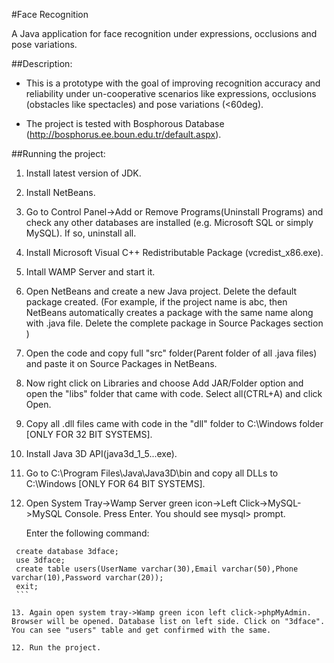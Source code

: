 #Face Recognition

A Java application for face recognition under expressions, occlusions and pose variations.

##Description:

- This is a prototype with the goal of improving recognition accuracy and reliability under un-cooperative scenarios like expressions, occlusions (obstacles like spectacles) and pose variations (<60deg).
   
- The project is tested with Bosphorous Database (http://bosphorus.ee.boun.edu.tr/default.aspx).

##Running the project:

1. Install latest version of JDK.

2. Install NetBeans.

3. Go to Control Panel->Add or Remove Programs(Uninstall Programs) and check any other databases are installed (e.g. Microsoft SQL or simply MySQL). If so, uninstall all.

4. Install Microsoft Visual C++ Redistributable Package (vcredist_x86.exe).

5. Intall WAMP Server and start it.

6. Open NetBeans and create a new Java project. Delete the default package created.
   (For example, if the project name is abc, then NetBeans automatically creates a package with the same name along with .java file. Delete the complete package in Source Packages section )

7. Open the code and copy full "src" folder(Parent folder of all .java files) and paste it on Source Packages in NetBeans.

8. Now right click on Libraries and choose Add JAR/Folder option and open the "libs" folder that came with code. Select all(CTRL+A) and click Open.

9. Copy all .dll files came with code in the "dll" folder to C:\Windows folder [ONLY FOR 32 BIT SYSTEMS].

10. Install Java 3D API(java3d_1_5...exe).

11. Go to C:\Program Files\Java\Java3D\bin and copy all DLLs to C:\Windows [ONLY FOR 64 BIT SYSTEMS].

12. Open System Tray->Wamp Server green icon->Left Click->MySQL->MySQL Console. Press Enter. You should see mysql> prompt.
   
    Enter the following command:
   ```mysql
    create database 3dface;
    use 3dface;
    create table users(UserName varchar(30),Email varchar(50),Phone varchar(10),Password varchar(20));
    exit;
    ```

13. Again open system tray->Wamp green icon left click->phpMyAdmin. Browser will be opened. Database list on left side. Click on "3dface". You can see "users" table and get confirmed with the same.

12. Run the project.
